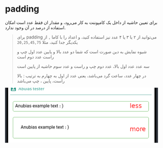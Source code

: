 # padding
برای تعیین حاشیه از داخل یک کامپوننت به کار می‌رود، و مقدار ان فقط عدد است امکان استفاده از درصد در آن وجود ندارد.

>  برای padding می‌توانید از ۲ یا ۳ یا ۴ عدد نیز استفاده کنید، و اعداد را با کاما `,` از یکدیگر جدا کنید، مثلا `20,25,45,75`
> 
>  شیوه نمایش به دین صورت است که شما دو عدد بالا و پایین عدد اول چپ و راست عدد دوم است
> 
> سه عدد عدد اول بالا، عدد دوم چپ و راست و عدد سوم حاشیه از پایین است
> 
>  در چهار عدد، ساعت گرد می‌باشد، یعنی عدد از اول به چهارم به ترتیب : بالا راست، پایین ، چپ می‌باشد

![alt text](/assets/images/properties/padding.png)
